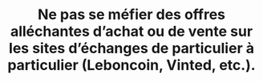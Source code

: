 ---
thematique: thematique-b2NrlcXR_BqRhZ9FigQAW
goodPractices:
- good-practice-5NKhhplZcBemDTp6Dx1Pq
risks:
- Expédier un objet et ne jamais recevoir d’argent en contre partie
- acheter un objet et ne jamais le réceptionner
- être attiré dans une embuscade dont le motif premier demeure le vol (argent
- objet
- etc.).
title: Ne pas se méfier des offres alléchantes d’achat ou de vente sur les sites d’échanges
  de particulier à particulier (Leboncoin, Vinted, etc.).
uuid: vulnerability-_1aMiHbHWd9TkTl2_hdrd
visibleInCms: true
---